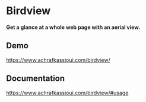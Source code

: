 # Birdview

**Get a glance at a whole web page with an aerial view.**

## Demo

https://www.achrafkassioui.com/birdview/

## Documentation

https://www.achrafkassioui.com/birdview/#usage
